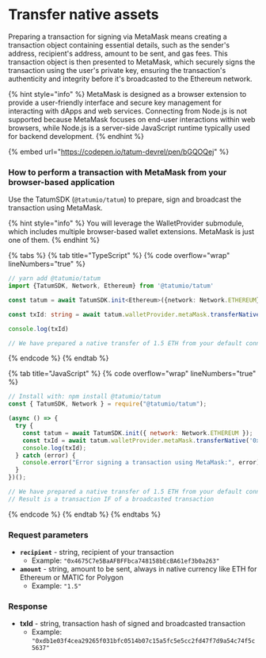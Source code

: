 # Transfer native assets

Preparing a transaction for signing via MetaMask means creating a transaction object containing essential details, such as the sender's address, recipient's address, amount to be sent, and gas fees. This transaction object is then presented to MetaMask, which securely signs the transaction using the user's private key, ensuring the transaction's authenticity and integrity before it's broadcasted to the Ethereum network.

{% hint style="info" %}
MetaMask is designed as a browser extension to provide a user-friendly interface and secure key management for interacting with dApps and web services. Connecting from Node.js is not supported because MetaMask focuses on end-user interactions within web browsers, while Node.js is a server-side JavaScript runtime typically used for backend development.
{% endhint %}

{% embed url="https://codepen.io/tatum-devrel/pen/bGQOQej" %}

### How to perform a transaction with MetaMask from your browser-based application

Use the TatumSDK (`@tatumio/tatum`) to prepare, sign and broadcast the transaction using MetaMask.

{% hint style="info" %}
You will leverage the WalletProvider submodule, which includes multiple browser-based wallet extensions. MetaMask is just one of them.
{% endhint %}

{% tabs %}
{% tab title="TypeScript" %}
{% code overflow="wrap" lineNumbers="true" %}
```typescript
// yarn add @tatumio/tatum
import {TatumSDK, Network, Ethereum} from '@tatumio/tatum'

const tatum = await TatumSDK.init<Ethereum>({network: Network.ETHEREUM})

const txId: string = await tatum.walletProvider.metaMask.transferNative('0x4675C7e5BaAFBFFbca748158bEcBA61ef3b0a263', '1.5')

console.log(txId)

// We have prepared a native transfer of 1.5 ETH from your default connected MetaMask account to the recipient of 0x4675C7e5BaAFBFFbca748158bEcBA61ef3b0a263
```
{% endcode %}
{% endtab %}

{% tab title="JavaScript" %}
{% code overflow="wrap" lineNumbers="true" %}
```javascript
// Install with: npm install @tatumio/tatum
const { TatumSDK, Network } = require("@tatumio/tatum");

(async () => {
  try {
    const tatum = await TatumSDK.init({ network: Network.ETHEREUM });
    const txId = await tatum.walletProvider.metaMask.transferNative('0x4675C7e5BaAFBFFbca748158bEcBA61ef3b0a263', '1.5');
    console.log(txId);
  } catch (error) {
    console.error("Error signing a transaction using MetaMask:", error);
  }
})();

// We have prepared a native transfer of 1.5 ETH from your default connected MetaMask account to the recipient of 0x4675C7e5BaAFBFFbca748158bEcBA61ef3b0a263
// Result is a transaction IF of a broadcasted transaction
```
{% endcode %}
{% endtab %}
{% endtabs %}

### Request parameters

* **`recipient`** - string, recipient of your transaction
  * Example: `"0x4675C7e5BaAFBFFbca748158bEcBA61ef3b0a263"`
* **`amount`** - string, amount to be sent, always in native currency like ETH for Ethereum or MATIC for Polygon
  * Example: `"1.5"`

### Response

* **txId** - string, transaction hash of signed and broadcasted transaction
  * Example: `"0xdb1e03f4cea29265f031bfc0514b07c15a5fc5e5cc2fd47f7d9a54c74f5c5637"`
